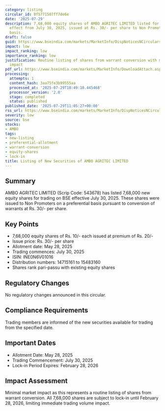 ```yaml
---
category: listing
circular_id: 8f5771507ff7de6e
date: '2025-07-29'
description: 7,68,000 equity shares of AMBO AGRITEC LIMITED listed for trading with
  effect from July 30, 2025, issued at Rs. 30/- per share to Non Promoters on preferential
  basis.
draft: false
guid: https://www.bseindia.com/markets/MarketInfo/DispNoticesNCirculars.aspx?Noticeid={9C97D49A-A524-4C16-B4D5-B25B9D03BBCF}&noticeno=20250729-15&dt=07/29/2025&icount=15&totcount=71&flag=0
impact: low
impact_ranking: low
importance_ranking: low
justification: Routine listing of shares from warrant conversion with minimal market
  impact
pdf_url: https://www.bseindia.com/markets/MarketInfo/DownloadAttach.aspx?id=20250729-15&attachedId=
processing:
  attempts: 1
  content_hash: 3aa75fe3b99555aa
  processed_at: '2025-07-29T18:49:10.445468'
  processor_version: '2.0'
  stage: completed
  status: published
published_date: '2025-07-29T11:05:27+00:00'
rss_url: https://www.bseindia.com/markets/MarketInfo/DispNoticesNCirculars.aspx?Noticeid={9C97D49A-A524-4C16-B4D5-B25B9D03BBCF}&noticeno=20250729-15&dt=07/29/2025&icount=15&totcount=71&flag=0
severity: low
source: bse
stocks:
- AMBO
tags:
- new-listing
- preferential-allotment
- warrant-conversion
- equity-shares
- lock-in
title: Listing of New Securities of AMBO AGRITEC LIMITED
---
```


## Summary

AMBO AGRITEC LIMITED (Scrip Code: 543678) has listed 7,68,000 new equity shares for trading on BSE effective July 30, 2025. These shares were issued to Non Promoters on a preferential basis pursuant to conversion of warrants at Rs. 30/- per share.

## Key Points

- 7,68,000 equity shares of Rs. 10/- each issued at premium of Rs. 20/-
- Issue price: Rs. 30/- per share
- Allotment date: May 28, 2025
- Trading commences: July 30, 2025
- ISIN: INE0N6V01016
- Distribution numbers: 14715161 to 15483160
- Shares rank pari-passu with existing equity shares

## Regulatory Changes

No regulatory changes announced in this circular.

## Compliance Requirements

Trading members are informed of the new securities available for trading from the specified date.

## Important Dates

- Allotment Date: May 28, 2025
- Trading Commencement: July 30, 2025
- Lock-in Period Expires: February 28, 2026

## Impact Assessment

Minimal market impact as this represents a routine listing of shares from warrant conversion. All 7,68,000 shares are subject to lock-in until February 28, 2026, limiting immediate trading volume impact.
